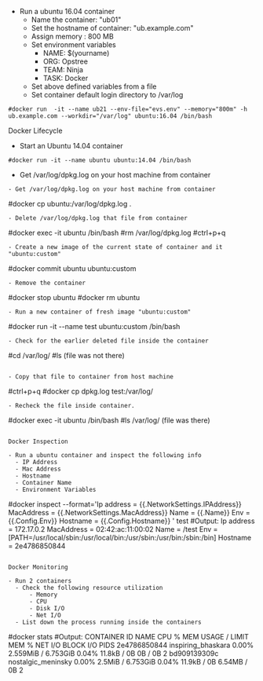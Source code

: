 - Run a ubuntu 16.04 container
  - Name the container: "ub01"
  - Set the hostname of container: "ub.example.com"
  - Assign memory : 800 MB
  - Set environment variables
      - NAME: $(yourname)
      - ORG: Opstree
      - TEAM: Ninja
      - TASK: Docker
  - Set above defined variables from a file
  - Set container default login directory to /var/log

``` 
#docker run  -it --name ub21 --env-file="evs.env" --memory="800m" -h ub.example.com --workdir="/var/log" ubuntu:16.04 /bin/bash
```


Docker Lifecycle

- Start an Ubuntu 14.04 container
```
#docker run -it --name ubuntu ubuntu:14.04 /bin/bash
```
- Get /var/log/dpkg.log on your host machine from container

```
- Get /var/log/dpkg.log on your host machine from container
```
#docker cp ubuntu:/var/log/dpkg.log .
```
- Delete /var/log/dpkg.log that file from container
```
#docker exec -it ubuntu /bin/bash
#rm /var/log/dpkg.log
#ctrl+p+q
```
- Create a new image of the current state of container and it "ubuntu:custom"
```
#docker commit ubuntu ubuntu:custom
```
- Remove the container
```
#docker stop ubuntu
#docker rm ubuntu
```
- Run a new container of fresh image "ubuntu:custom"
```
#docker run -it --name test ubuntu:custom /bin/bash
```
- Check for the earlier deleted file inside the container
```
#cd /var/log/
#ls
(file was not there)
```

- Copy that file to container from host machine
```
#ctrl+p+q
#docker cp dpkg.log test:/var/log/
```
- Recheck the file inside container.
```
#docker exec -it ubuntu /bin/bash
#ls /var/log/
(file was there)
```

Docker Inspection

- Run a ubuntu container and inspect the following info
  - IP Address
  - Mac Address
  - Hostname
  - Container Name
  - Environment Variables
```
#docker inspect --format='Ip address = {{.NetworkSettings.IPAddress}}  MacAddress = {{.NetworkSettings.MacAddress}}  Name = {{.Name}} Env = {{.Config.Env}}  Hostname = {{.Config.Hostname}} ' test
#Output:
Ip address = 172.17.0.2  MacAddress = 02:42:ac:11:00:02  Name = /test Env = [PATH=/usr/local/sbin:/usr/local/bin:/usr/sbin:/usr/bin:/sbin:/bin]  Hostname = 2e4786850844
```

Docker Monitoring 

- Run 2 containers 
  - Check the following resource utilization
      - Memory
      - CPU
      - Disk I/O
      - Net I/O
  - List down the process running inside the containers

```
#docker stats
  #Output:
CONTAINER ID        NAME                 CPU %               MEM USAGE / LIMIT     MEM %               NET I/O             BLOCK I/O           PIDS
2e4786850844        inspiring_bhaskara   0.00%               2.559MiB / 6.753GiB   0.04%               11.8kB / 0B         0B / 0B             2
bd909139309c        nostalgic_meninsky   0.00%               2.5MiB / 6.753GiB     0.04%               11.9kB / 0B         6.54MB / 0B         2
```
